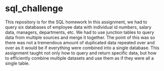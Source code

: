 # sql_challenge
This repository is for the SQL homework
In this assignment, we had to query six databases of employee data with individual id numbers, salary data, managers, departments, etc. We had to use junction tables to query data from multiple sources and merge it together. The point of this was so there was not a tremendous amount of duplicated data repeated over and over as it would be if everything were combined into a single database. 
This assignment taught not only how to query and return specific data, but how to efficiently combine multiple datasets and use them as if they were all a single table.

